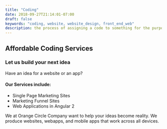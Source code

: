 ```yaml
---
title: "Coding"
date: 2018-09-27T21:14:01-07:00
draft: false
keywords: "coding, website, website_design, front_end_web"
description: the process of assigning a code to something for the purposes of classification or identification.
---
```



## Affordable Coding Services
### Let us build your next idea

Have an idea for a website or an app?

#### Our Services include:

* Single Page Marketing Sites
* Marketing Funnel Sites
* Web Applications in Angular 2

We at Orange Circle Company want to help your ideas become reality. We produce websites, webapps, and mobile apps that work across all devices.
<app-contact-btn color="#F2994A"></app-contact-btn>
